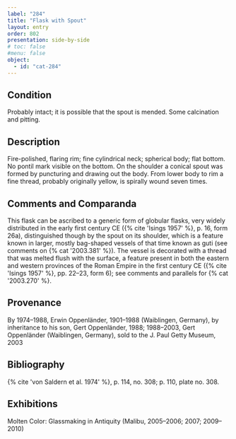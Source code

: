 ```yaml
---
label: "284"
title: "Flask with Spout"
layout: entry
order: 802
presentation: side-by-side
# toc: false
#menu: false 
object:
  - id: "cat-284"
---
```


## Condition

Probably intact; it is possible that the spout is mended. Some calcination and pitting.

## Description

Fire-polished, flaring rim; fine cylindrical neck; spherical body; flat bottom. No pontil mark visible on the bottom. On the shoulder a conical spout was formed by puncturing and drawing out the body. From lower body to rim a fine thread, probably originally yellow, is spirally wound seven times.

## Comments and Comparanda

This flask can be ascribed to a generic form of globular flasks, very widely distributed in the early first century CE ({% cite 'Isings 1957' %}, p. 16, form 26a), distinguished though by the spout on its shoulder, which is a feature known in larger, mostly bag-shaped vessels of that time known as guti (see comments on {% cat '2003.381' %}). The vessel is decorated with a thread that was melted flush with the surface, a feature present in both the eastern and western provinces of the Roman Empire in the first century CE ({% cite 'Isings 1957' %}, pp. 22–23, form 6); see comments and parallels for {% cat '2003.270' %}.

## Provenance

By 1974–1988, Erwin Oppenländer, 1901–1988 (Waiblingen, Germany), by inheritance to his son, Gert Oppenländer, 1988; 1988–2003, Gert Oppenländer (Waiblingen, Germany), sold to the J. Paul Getty Museum, 2003

## Bibliography

{% cite 'von Saldern et al. 1974' %}, p. 114, no. 308; p. 110, plate no. 308.

## Exhibitions

Molten Color: Glassmaking in Antiquity (Malibu, 2005–2006; 2007; 2009–2010)
